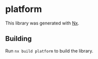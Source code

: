 # platform

This library was generated with [Nx](https://nx.dev).

## Building

Run `nx build platform` to build the library.

